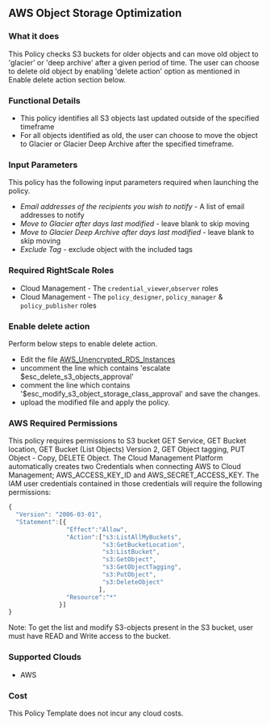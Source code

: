 ## AWS Object Storage Optimization
 
### What it does

This Policy checks S3 buckets for older objects and can move old object to 'glacier' or 'deep archive' after a given period of time. The user can choose to delete old object by enabling 'delete action' option as mentioned in Enable delete action section below.

### Functional Details
 
- This policy identifies all S3 objects last updated outside of the specified timeframe
- For all objects identified as old, the user can choose to move the object to Glacier or Glacier Deep Archive after the specified timeframe.
 
### Input Parameters
 
This policy has the following input parameters required when launching the policy.

- *Email addresses of the recipients you wish to notify* - A list of email addresses to notify
- *Move to Glacier after days last modified* - leave blank to skip moving
- *Move to Glacier Deep Archive after days last modified* - leave blank to skip moving
- *Exclude Tag* - exclude object with the included tags 
 
### Required RightScale Roles
 
- Cloud Management - The `credential_viewer`,`observer` roles
- Cloud Management - The `policy_designer`, `policy_manager` & `policy_publisher` roles

### Enable delete action

Perform below steps to enable delete action.

- Edit the file [AWS_Unencrypted_RDS_Instances](https://github.com/flexera/policy_templates/tree/master/cost/aws/object_storage_optimization/aws_object_storage_optimization.pt)
- uncomment the line which contains 'escalate $esc_delete_s3_objects_approval' 
- comment the line which contains '$esc_modify_s3_object_storage_class_approval' and save the changes.
- upload the modified file and apply the policy.

### AWS Required Permissions

This policy requires permissions to S3 bucket GET Service, GET Bucket location, GET Bucket (List Objects) Version 2, GET Object tagging, PUT Object - Copy, DELETE Object.
The Cloud Management Platform automatically creates two Credentials when connecting AWS to Cloud Management; AWS_ACCESS_KEY_ID and AWS_SECRET_ACCESS_KEY. The IAM user credentials contained in those credentials will require the following permissions:

```javascript
{
  "Version": "2006-03-01",
  "Statement":[{
                "Effect":"Allow",
                "Action":["s3:ListAllMyBuckets",
                          "s3:GetBucketLocation",
                          "s3:ListBucket",
                          "s3:GetObject",
                          "s3:GetObjectTagging",
                          "s3:PutObject",
                          "s3:DeleteObject"
                         ],
                "Resource":"*"
              }]
}

```
Note: To get the list and modify S3-objects present in the S3 bucket, user must have READ and Write access to the bucket.

### Supported Clouds
 
- AWS
 
### Cost
 
This Policy Template does not incur any cloud costs.
